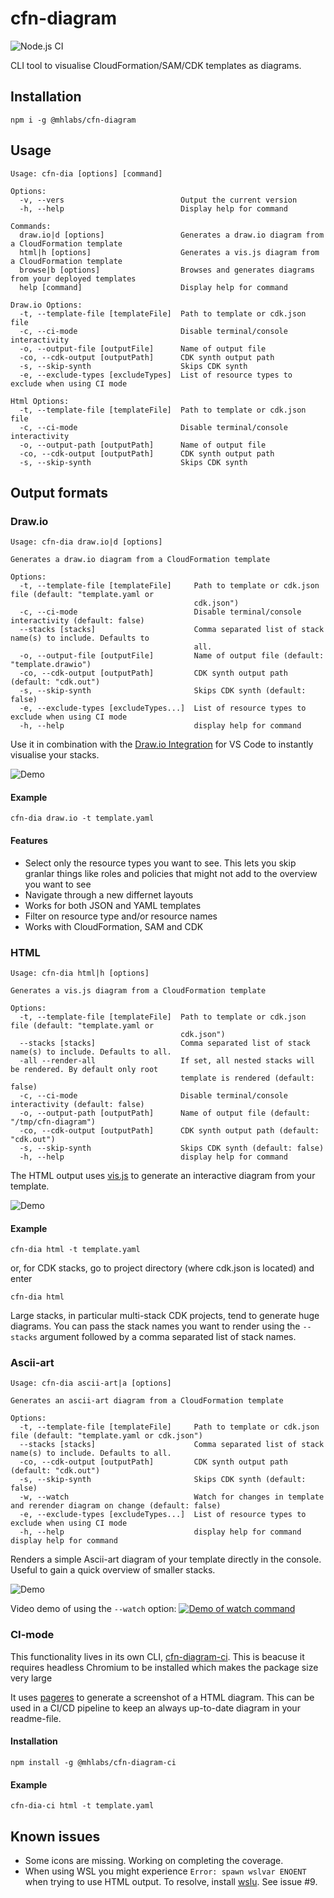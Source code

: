 # cfn-diagram
![Node.js CI](https://github.com/mhlabs/cfn-diagram/workflows/Node.js%20CI/badge.svg)

CLI tool to visualise CloudFormation/SAM/CDK templates as diagrams. 

## Installation
`npm i -g @mhlabs/cfn-diagram`

## Usage
```
Usage: cfn-dia [options] [command]

Options:
  -v, --vers                          Output the current version
  -h, --help                          Display help for command

Commands:
  draw.io|d [options]                 Generates a draw.io diagram from a CloudFormation template
  html|h [options]                    Generates a vis.js diagram from a CloudFormation template
  browse|b [options]                  Browses and generates diagrams from your deployed templates
  help [command]                      Display help for command

Draw.io Options:
  -t, --template-file [templateFile]  Path to template or cdk.json file
  -c, --ci-mode                       Disable terminal/console interactivity
  -o, --output-file [outputFile]      Name of output file
  -co, --cdk-output [outputPath]      CDK synth output path
  -s, --skip-synth                    Skips CDK synth
  -e, --exclude-types [excludeTypes]  List of resource types to exclude when using CI mode

Html Options:
  -t, --template-file [templateFile]  Path to template or cdk.json file
  -c, --ci-mode                       Disable terminal/console interactivity
  -o, --output-path [outputPath]      Name of output file
  -co, --cdk-output [outputPath]      CDK synth output path
  -s, --skip-synth                    Skips CDK synth
```

## Output formats

### Draw.io
```
Usage: cfn-dia draw.io|d [options]

Generates a draw.io diagram from a CloudFormation template

Options:
  -t, --template-file [templateFile]     Path to template or cdk.json file (default: "template.yaml or
                                         cdk.json")
  -c, --ci-mode                          Disable terminal/console interactivity (default: false)
  --stacks [stacks]                      Comma separated list of stack name(s) to include. Defaults to
                                         all.
  -o, --output-file [outputFile]         Name of output file (default: "template.drawio")
  -co, --cdk-output [outputPath]         CDK synth output path (default: "cdk.out")
  -s, --skip-synth                       Skips CDK synth (default: false)
  -e, --exclude-types [excludeTypes...]  List of resource types to exclude when using CI mode
  -h, --help                             display help for command
```

Use it in combination with the [Draw.io Integration](https://marketplace.visualstudio.com/items?itemName=hediet.vscode-drawio) for VS Code to instantly visualise your stacks.

![Demo](https://raw.githubusercontent.com/mhlabs/cfn-diagram/master/demo.gif)

#### Example 
```
cfn-dia draw.io -t template.yaml
```

#### Features 
* Select only the resource types you want to see. This lets you skip granlar things like roles and policies that might not add to the overview you want to see
* Navigate through a new differnet layouts
* Works for both JSON and YAML templates
* Filter on resource type and/or resource names
* Works with CloudFormation, SAM and CDK

### HTML
```
Usage: cfn-dia html|h [options]

Generates a vis.js diagram from a CloudFormation template

Options:
  -t, --template-file [templateFile]  Path to template or cdk.json file (default: "template.yaml or
                                      cdk.json")
  --stacks [stacks]                   Comma separated list of stack name(s) to include. Defaults to all.
  -all --render-all                   If set, all nested stacks will be rendered. By default only root
                                      template is rendered (default: false)
  -c, --ci-mode                       Disable terminal/console interactivity (default: false)
  -o, --output-path [outputPath]      Name of output file (default: "/tmp/cfn-diagram")
  -co, --cdk-output [outputPath]      CDK synth output path (default: "cdk.out")
  -s, --skip-synth                    Skips CDK synth (default: false)
  -h, --help                          display help for command
```

The HTML output uses [vis.js](https://github.com/visjs/vis-network) to generate an interactive diagram from your template.

![Demo](https://raw.githubusercontent.com/mhlabs/cfn-diagram/master/demo-html.gif)

#### Example 
```
cfn-dia html -t template.yaml
```
or, for CDK stacks, go to project directory (where cdk.json is located) and enter
```
cfn-dia html 
```

Large stacks, in particular multi-stack CDK projects, tend to generate huge diagrams. You can pass the stack names you want to render using the `--stacks` argument followed by a comma separated list of stack names.

### Ascii-art
```
Usage: cfn-dia ascii-art|a [options]

Generates an ascii-art diagram from a CloudFormation template

Options:
  -t, --template-file [templateFile]     Path to template or cdk.json file (default: "template.yaml or cdk.json")
  --stacks [stacks]                      Comma separated list of stack name(s) to include. Defaults to all.
  -co, --cdk-output [outputPath]         CDK synth output path (default: "cdk.out")
  -s, --skip-synth                       Skips CDK synth (default: false)
  -w, --watch                            Watch for changes in template and rerender diagram on change (default: false)
  -e, --exclude-types [excludeTypes...]  List of resource types to exclude when using CI mode
  -h, --help                             display help for command                           display help for command
```

Renders a simple Ascii-art diagram of your template directly in the console. Useful to gain a quick overview of smaller stacks.

![Demo](https://raw.githubusercontent.com/mhlabs/cfn-diagram/master/demo-ascii.gif)

Video demo of using the `--watch` option:
[![Demo of watch command](https://img.youtube.com/vi/2V3zimGWTcU/0.jpg)](https://www.youtube.com/watch?v=2V3zimGWTcU)


### CI-mode
This functionality lives in its own CLI, [cfn-diagram-ci](https://github.com/mhlabs/cfn-diagram-ci). This is beacuse it requires headless Chromium to be installed which makes the package size very large

It uses [pageres](https://github.com/sindresorhus/pageres) to generate a screenshot of a HTML diagram. This can be used in a CI/CD pipeline to keep an always up-to-date diagram in your readme-file.

#### Installation
```
npm install -g @mhlabs/cfn-diagram-ci
```

#### Example 
```
cfn-dia-ci html -t template.yaml
```


## Known issues
* Some icons are missing. Working on completing the coverage.
* When using WSL you might experience `Error: spawn wslvar ENOENT` when trying to use HTML output. To resolve, install [wslu](https://github.com/wslutilities/wslu). See issue #9.
